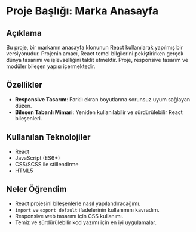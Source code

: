 # Proje Başlığı: Marka Anasayfa 

## Açıklama
Bu proje, bir markanın anasayfa klonunun React kullanılarak yapılmış bir versiyonudur. Projenin amacı, React temel bilgilerini pekiştirirken gerçek dünya tasarımı ve işlevselliğini taklit etmektir. Proje, responsive tasarım ve modüler bileşen yapısı içermektedir.

## Özellikler
- **Responsive Tasarım**: Farklı ekran boyutlarına sorunsuz uyum sağlayan düzen.
- **Bileşen Tabanlı Mimari**: Yeniden kullanılabilir ve sürdürülebilir React bileşenleri.

## Kullanılan Teknolojiler
- React
- JavaScript (ES6+)
- CSS/SCSS ile stillendirme
- HTML5

## Neler Öğrendim
- React projesini bileşenlerle nasıl yapılandıracağımı.
- `import` ve `export default` ifadelerinin kullanımını kavradım.
- Responsive web tasarımı için CSS kullanımı.
- Temiz ve sürdürülebilir kod yazımı için en iyi uygulamalar.



